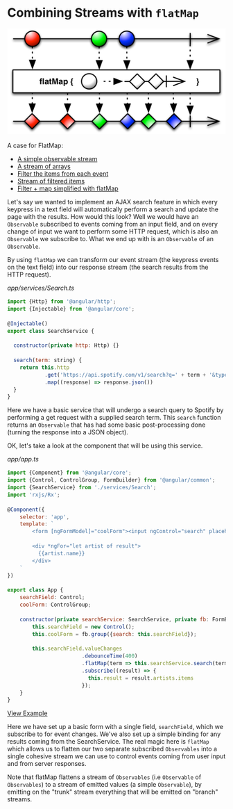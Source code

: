 # Combining Streams with `flatMap`

![FlatMap created by ReactiveX licensed under CC-3 (http://reactivex.io/documentation/operators/flatmap.html)](../images/flat-map.png)

A case for FlatMap:

- [A simple observable stream](http://jsbin.com/nutegi/36/edit?js,console)
- [A stream of arrays](http://jsbin.com/lerake/3/edit?js,console)
- [Filter the items from each event](http://jsbin.com/widadiz/2/edit?js,console)
- [Stream of filtered items](http://jsbin.com/reyoja/2/edit?js,console)
- [Filter + map simplified with flatMap](http://jsbin.com/sahiye/2/edit?js,console)


Let's say we wanted to implement an AJAX search feature in which every keypress in a text field will automatically perform a search and update the page with the results. How would this look? Well we would have an `Observable` subscribed to events coming from an input field, and on every change of input we want to perform some HTTP request, which is also an `Observable` we subscribe to. What we end up with is an `Observable` of an `Observable`.

By using `flatMap` we can transform our event stream (the keypress events on the text field) into our response stream (the search results from the HTTP request).

*app/services/Search.ts*

```js
import {Http} from '@angular/http';
import {Injectable} from '@angular/core';

@Injectable()
export class SearchService {

  constructor(private http: Http) {}

  search(term: string) {
    return this.http
    		.get('https://api.spotify.com/v1/search?q=' + term + '&type=artist')
    		.map((response) => response.json())
  }
}
```

Here we have a basic service that will undergo a search query to Spotify by performing a get request with a supplied search term. This `search` function returns an `Observable` that has had some basic post-processing done (turning the response into a JSON object).

OK, let's take a look at the component that will be using this service.

*app/app.ts*

```js
import {Component} from '@angular/core';
import {Control, ControlGroup, FormBuilder} from '@angular/common';
import {SearchService} from './services/Search';
import 'rxjs/Rx';

@Component({
	selector: 'app',
	template: `
		<form [ngFormModel]="coolForm"><input ngControl="search" placeholder="Search Spotify artist"></form>

		<div *ngFor="let artist of result">
		  {{artist.name}}
		</div>
	`
})

export class App {
	searchField: Control;
	coolForm: ControlGroup;

	constructor(private searchService: SearchService, private fb: FormBuilder) {
		this.searchField = new Control();
		this.coolForm = fb.group({search: this.searchField});

		this.searchField.valueChanges
						.debounceTime(400)
						.flatMap(term => this.searchService.search(term))
						.subscribe((result) => {
						  this.result = result.artists.items
						});
	}
}
```
[View Example](http://plnkr.co/edit/l9YXqdfsptd6jG64b5lV?p=preview)

Here we have set up a basic form with a single field, `searchField`, which we subscribe to for event changes.
We've also set up a simple binding for any results coming from the SearchService.
The real magic here is `flatMap` which allows us to flatten our two separate subscribed `Observables`
into a single cohesive stream we can use to control events coming from user input and from server responses.

Note that flatMap flattens a stream of `Observables` (i.e `Observable` of `Observables`) to a stream of emitted values (a simple `Observable`), by emitting on the "trunk" stream everything that will be emitted on "branch" streams.

